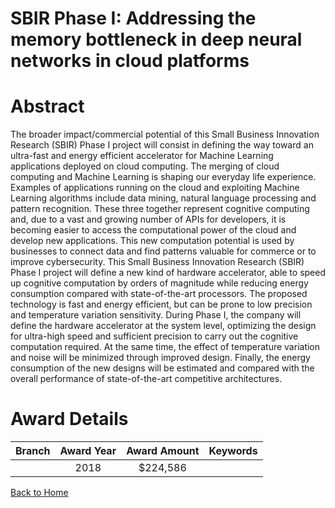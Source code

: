 
SBIR Phase I: Addressing the memory bottleneck in deep neural networks in cloud platforms
=========================================================================================

# Abstract


The broader impact/commercial potential of this Small Business Innovation Research (SBIR) Phase I project will consist in defining the way toward an ultra-fast and energy efficient accelerator for Machine Learning applications deployed on cloud computing. The merging of cloud computing and Machine Learning is shaping our everyday life experience. Examples of applications running on the cloud and exploiting Machine Learning algorithms include data mining, natural language processing and pattern recognition. These three together represent cognitive computing and, due to a vast and growing number of APIs for developers, it is becoming easier to access the computational power of the cloud and develop new applications. This new computation potential is used by businesses to connect data and find patterns valuable for commerce or to improve cybersecurity. This Small Business Innovation Research (SBIR) Phase I project will define a new kind of hardware accelerator, able to speed up cognitive computation by orders of magnitude while reducing energy consumption compared with state-of-the-art processors. The proposed technology is fast and energy efficient, but can be prone to low precision and temperature variation sensitivity. During Phase I, the company will define the hardware accelerator at the system level, optimizing the design for ultra-high speed and sufficient precision to carry out the cognitive computation required. At the same time, the effect of temperature variation and noise will be minimized through improved design. Finally, the energy consumption of the new designs will be estimated and compared with the overall performance of state-of-the-art competitive architectures.  

# Award Details

|Branch|Award Year|Award Amount|Keywords|
| :---: | :---: | :---: | :---: |
||2018|$224,586||
  
  


[Back to Home](https://github.com/chrischow/dod_sbir_awards/Reports/JT/#357)